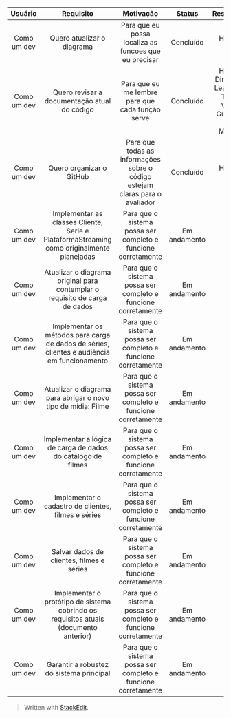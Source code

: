 | Usuário      | Requisito |  Motivação    |  Status     |  Responsável     |
| :----:        |    :----:   |    :----:   |    :----:   |    :----:   |
| Como um dev | Quero atualizar o diagrama |  Para que eu possa localiza as funcoes que eu precisar   |   Concluído   |   Henrique Diniz   |
| Como um dev | Quero revisar a documentação atual do código  |  Para que eu me lembre para que cada função serve  |   Concluído   |   Henrique Diniz, Klaus Leao, Lucas Tabosa, Vinicius Guilherme, Diego Machado  |
| Como um dev | Quero organizar o GitHub  |  Para que todas as informações sobre o código estejam claras para o avaliador  |   Concluído   |   Henrique Diniz   |
Como um dev | Implementar as classes Cliente, Serie e PlataformaStreaming como originalmente planejadas | Para que o sistema possa ser completo e funcione corretamente | Em andamento | ...
Como um dev | Atualizar o diagrama original para contemplar o requisito de carga de dados | Para que o sistema possa ser completo e funcione corretamente | Em andamento | ...
Como um dev | Implementar os métodos para carga de dados de séries, clientes e audiência em funcionamento | Para que o sistema possa ser completo e funcione corretamente | Em andamento | ...
Como um dev | Atualizar o diagrama para abrigar o novo tipo de mídia: Filme | Para que o sistema possa ser completo e funcione corretamente | Em andamento | ...
Como um dev | Implementar a lógica de carga de dados do catálogo de filmes | Para que o sistema possa ser completo e funcione corretamente | Em andamento | ...
Como um dev | Implementar o cadastro de clientes, filmes e séries | Para que o sistema possa ser completo e funcione corretamente | Em andamento | ...
Como um dev | Salvar dados de clientes, filmes e séries | Para que o sistema possa ser completo e funcione corretamente | Em andamento | ...
Como um dev | Implementar o protótipo de sistema cobrindo os requisitos atuais (documento anterior) | Para que o sistema possa ser completo e funcione corretamente | Em andamento | ...
Como um dev | Garantir a robustez do sistema principal | Para que o sistema possa ser completo e funcione corretamente | Em andamento | ...



> Written with [StackEdit](https://stackedit.io/).
